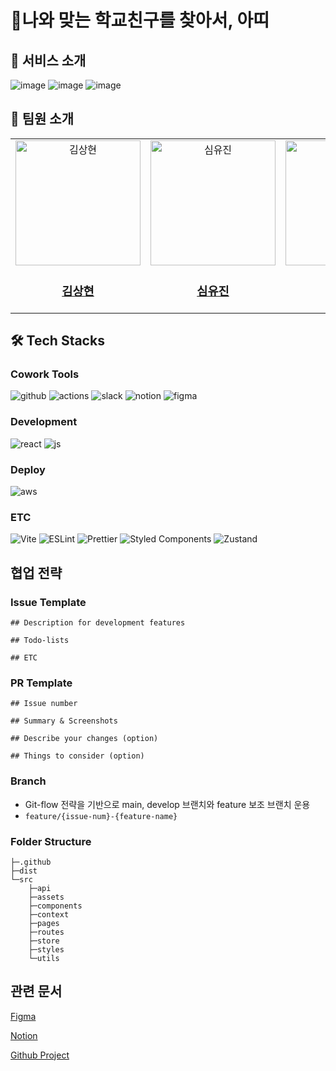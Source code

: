 # 🌱나와 맞는 학교친구를 찾아서, 아띠
## 👀 서비스 소개
![image](https://github.com/user-attachments/assets/99591a14-7daa-4774-a4d6-c821e0e48d99)
![image](https://github.com/user-attachments/assets/7583fd51-96d3-4a5f-95b0-86314753ed3d)
![image](https://github.com/user-attachments/assets/4fce9794-fb26-4f02-b973-5ee7d1af2971)

## 👥 팀원 소개
<table >
  <tbody>
      <td align="center">
        <a href="https://github.com/KimSanghyun20">
            <img src="https://avatars.githubusercontent.com/u/127206470?v=4" width="200px;" height="200px;" alt="김상현"/>
<h3><b>김상현</b></h3></a></td>
      <td align="center">
        <a href="https://github.com/nijyoumis">
            <img src="https://avatars.githubusercontent.com/u/122004755?v=4" width="200px;" height="200px;" alt="심유진"/>
<h3><b>심유진</b></h3></a></td>
        <td align="center">
        <a href="https://github.com/leve68">
            <img src="https://avatars.githubusercontent.com/u/128668023?s=400&v=4" width="200px;" height="200px;" alt="한승연"/>
<h3><b>한승연</b></h3></a></td>
  </tbody>
</table>

## 🛠️ Tech Stacks

### Cowork Tools
![github](https://img.shields.io/badge/GitHub-100000?style=for-the-badge&logo=github&logoColor=white)
![actions](https://img.shields.io/badge/GitHub_Actions-2088FF?style=for-the-badge&logo=github-actions&logoColor=white)
![slack](https://img.shields.io/badge/Slack-4A154B?style=for-the-badge&logo=slack&logoColor=white)
![notion](https://img.shields.io/badge/Notion-000000?style=for-the-badge&logo=notion&logoColor=white)
![figma](https://img.shields.io/badge/Figma-F24E1E?style=for-the-badge&logo=figma&logoColor=white)

### Development
![react](https://img.shields.io/badge/React-20232A?style=for-the-badge&logo=react&logoColor=61DAFB)
![js](https://img.shields.io/badge/JavaScript-F7DF1E?style=for-the-badge&logo=JavaScript&logoColor=white)

### Deploy
![aws](https://img.shields.io/badge/Amazon_AWS_S3-232F3E?style=for-the-badge&logo=amazon-aws&logoColor=white)

### ETC
![Vite](https://img.shields.io/badge/vite-%23646CFF.svg?style=for-the-badge&logo=vite&logoColor=white)
![ESLint](https://img.shields.io/badge/ESLint-4B3263?style=for-the-badge&logo=eslint&logoColor=white)
![Prettier](https://img.shields.io/badge/prettier-1A2C34?style=for-the-badge&logo=prettier&logoColor=F7BA3E)
![Styled Components](https://img.shields.io/badge/styled--components-DB7093?style=for-the-badge&logo=styled-components&logoColor=white)
![Zustand](https://img.shields.io/badge/zustand-orange?style=for-the-badge&logo=zustand&logoColor=white)


## 협업 전략
### Issue Template
```
## Description for development features

## Todo-lists

## ETC
```

### PR Template
```
## Issue number

## Summary & Screenshots

## Describe your changes (option)

## Things to consider (option)
```

### Branch
- Git-flow 전략을 기반으로 main, develop 브랜치와 feature 보조 브랜치 운용
- `feature/{issue-num}-{feature-name}`

### Folder Structure
```
├─.github
├─dist
└─src
    ├─api
    ├─assets
    ├─components
    ├─context
    ├─pages
    ├─routes
    ├─store
    ├─styles
    └─utils
```

## 관련 문서
[Figma](https://www.figma.com/design/UsmgQ87Ylp8ej1bi1eeCAJ/%EC%95%84%EB%9D%A0---%ED%94%84%EB%A1%9C%EC%A0%9D%ED%8A%B8?node-id=14-2&t=OE1nHotGFNeNKaDZ-0)

[Notion](https://www.notion.so/ATTI-b22fe268d2104c7d8543f5c51df9259b)

[Github Project](https://github.com/orgs/ATTI-UMC/projects/1)
